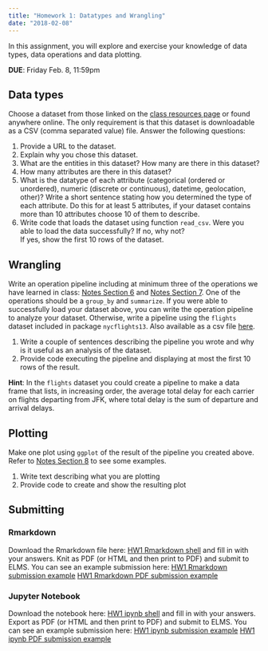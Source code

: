 ```yaml
---
title: "Homework 1: Datatypes and Wrangling"
date: "2018-02-08"
---
```



In this assignment, you will explore and exercise your knowledge of data types, data operations and data plotting.

**DUE**: Friday Feb. 8, 11:59pm

<!--more-->

## Data types

Choose a dataset from those linked on the [class resources page](/resources/) or found anywhere online. 
The only requirement is that this dataset is downloadable as a CSV (comma separated value) file.
Answer the following questions:

1) Provide a URL to the dataset.  
2) Explain why you chose this dataset.  
3) What are the entities in this dataset? How many are there in this dataset?  
4) How many attributes are there in this dataset?  
5) What is the datatype of each attribute (categorical (ordered or unordered), numeric (discrete or continuous), datetime, geolocation, other)? 
Write a short sentence stating how you determined the type of each attribute. 
Do this for at least 5 attributes, if your dataset contains more than 10 attributes choose 10 of them to describe.  
6) Write code that loads the dataset using function `read_csv`. Were you able to load the data successfully? If no, why not?  
If yes, show the first 10 rows of the dataset.  

## Wrangling

Write an operation pipeline including at minimum three of the operations we have learned in class: [Notes Section 6](/bookdown-notes/principles-basic-operations.html) and [Notes Section 7](/bookdown-notes/principles-more-operations.html). One of the operations should be a `group_by` and `summarize`.
If you were able to successfully load your dataset above, you can write the operation pipeline to analyze your dataset. Otherwise, write a pipeline using the `flights` dataset included in package `nycflights13`. Also available as a csv file [here](/misc/nyc_flights.csv).

1) Write a couple of sentences describing the pipeline you wrote and why is it useful as an analysis of the dataset.  
2) Provide code executing the pipeline and displaying at most the first 10 rows of the result.

**Hint**: In the `flights` dataset you could create a pipeline to make a data frame that lists, in increasing order, the average total delay for each carrier on flights departing from JFK, where total delay is the sum of departure and arrival delays.

## Plotting

Make one plot using `ggplot` of the result of the pipeline you created above. Refer to [Notes Section 8](/bookdown-notes/basic-plotting-with-ggplot.html) to see some examples.

1) Write text describing what you are plotting  
2) Provide code to create and show the resulting plot

## Submitting

### Rmarkdown

Download the Rmarkdown file here: [HW1 Rmarkdown shell](/misc/hw1_datatypes_wrangling.Rmd) and fill in with your answers. Knit as PDF (or HTML and then print to PDF) and submit to ELMS.
You can see an example submission here: [HW1 Rmarkdown submission example](/misc/hw1_datatypes_wrangling_sample.Rmd) [HW1 Rmarkdown PDF submission example](/misc/hw1_datatypes_wrangling_rmd_sample.pdf)

### Jupyter Notebook

Download the notebook here: [HW1 ipynb shell](/misc/hw1_datatypes_wrangling.ipynb) and fill in with your answers. Export as PDF (or HTML and then print to PDF) and submit to ELMS. You can see an example submission here: [HW1 ipynb submission example](/misc/hw1_datatypes_wrangling_sample.ipynb) [HW1 ipynb PDF submission example](/misc/hw1_datatypes_wrangling_ipynb_sample.pdf)



